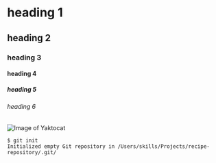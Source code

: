 # heading 1
## heading 2
### heading 3
#### heading 4
##### heading 5
###### heading 6




![Image of Yaktocat](https://octodex.github.com/images/yaktocat.png)


```
$ git init
Initialized empty Git repository in /Users/skills/Projects/recipe-repository/.git/
```
